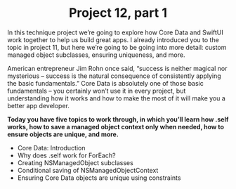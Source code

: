 # <center> Project 12, part 1

In this technique project we’re going to explore how Core Data and SwiftUI work together to help us build great apps. I already introduced you to the topic in project 11, but here we’re going to be going into more detail: custom managed object subclasses, ensuring uniqueness, and more.

American entrepreneur Jim Rohn once said, “success is neither magical nor mysterious – success is the natural consequence of consistently applying the basic fundamentals.” Core Data is absolutely one of those basic fundamentals – you certainly won’t use it in every project, but understanding how it works and how to make the most of it will make you a better app developer.

**Today you have five topics to work through, in which you’ll learn how \.self works, how to save a managed object context only when needed, how to ensure objects are unique, and more.**

- Core Data: Introduction
- Why does \.self work for ForEach?
- Creating NSManagedObject subclasses
- Conditional saving of NSManagedObjectContext
- Ensuring Core Data objects are unique using constraints
